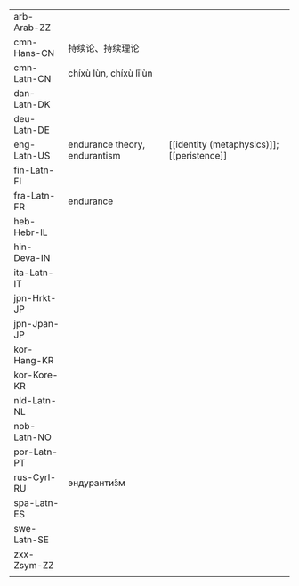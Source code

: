 | | | |
|-|-|-|
| arb-Arab-ZZ |  |  |
| cmn-Hans-CN | 持续论、持续理论 |  |
| cmn-Latn-CN | chíxù lùn, chíxù lǐlùn |  |
| dan-Latn-DK |  |  |
| deu-Latn-DE |  |  |
| eng-Latn-US | endurance theory, endurantism | [[identity (metaphysics)]]; [[peristence]] |
| fin-Latn-FI |  |  |
| fra-Latn-FR | endurance |  |
| heb-Hebr-IL |  |  |
| hin-Deva-IN |  |  |
| ita-Latn-IT |  |  |
| jpn-Hrkt-JP |  |  |
| jpn-Jpan-JP |  |  |
| kor-Hang-KR |  |  |
| kor-Kore-KR |  |  |
| nld-Latn-NL |  |  |
| nob-Latn-NO |  |  |
| por-Latn-PT |  |  |
| rus-Cyrl-RU | эндуранти́зм |  |
| spa-Latn-ES |  |  |
| swe-Latn-SE |  |  |
| zxx-Zsym-ZZ |  |  |
|  |  |  |
